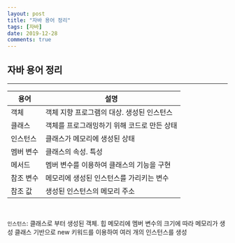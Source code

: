 ```yaml
---
layout: post
title: "자바 용어 정리"
tags: [자바]
date: 2019-12-28
comments: true
---
```

## 자바 용어 정리
----

용어 | 설명
---|---
객체|객체 지향 프로그램의 대상. 생성된 인스턴스
클래스|객체를 프로그래밍하기 위해 코드로 만든 상태
인스턴스|클래스가 메모리에 생성된 상태
멤버 변수|클래스의 속성. 특성
메서드|멤버 변수를 이용하여 클래스의 기능을 구현
참조 변수|메모리에 생성된 인스턴스를 가리키는 변수
참조 값|생성된 인스턴스의 메모리 주소

<br>

`인스턴스`: 클래스로 부터 생성된 객체. 힙 메모리에 멤버 변수의 크기에 따라 메모리가 생성
  클래스 기반으로 new 키워드를 이용하여 여러 개의 인스턴스를 생성
